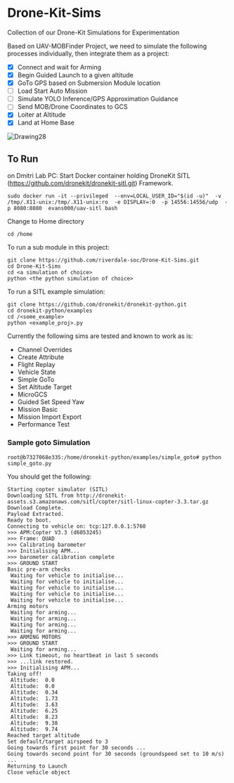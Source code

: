 # Drone-Kit-Sims
Collection of our Drone-Kit Simulations for Experimentation

Based on UAV-MOBFinder Project, we need to simulate the following processes individually, then integrate them as a project:
* [X] Connect and wait for Arming
* [x] Begin Guided Launch to a given altitude
* [x] GoTo GPS based on Submersion Module location
* [ ] Load Start Auto Mission
* [ ] Simulate YOLO Inference/GPS Approximation Guidance
* [ ] Send MOB/Drone Coordinates to GCS
* [x] Loiter at Altitude
* [x] Land at Home Base

![Drawing28](https://github.com/riverdale-soc/Drone-Kit-Sims/assets/68623356/7b2efde7-bd80-4165-b210-0e06a71d729a)


## To Run
on Dmitri Lab PC:
Start Docker container holding DroneKit SITL (https://github.com/dronekit/dronekit-sitl.git) Framework. 

```
sudo docker run -it --privileged  --env=LOCAL_USER_ID="$(id -u)"  -v /tmp/.X11-unix:/tmp/.X11-unix:ro  -e DISPLAY=:0  -p 14556:14556/udp  -p 8080:8080  evans000/uav-sitl bash
```
Change to Home directory
```
cd /home
```
To run a sub module in this project:
```
git clone https://github.com/riverdale-soc/Drone-Kit-Sims.git
cd Drone-Kit-Sims
cd <a simulation of choice>
python <the python simulation of choice>
```

To run a SITL example simulation: 
```
git clone https://github.com/dronekit/dronekit-python.git
cd dronekit-python/examples
cd /<some_example>
python <example_proj>.py
```
Currently the following sims are tested and known to work as is:
* Channel Overrides
* Create Attribute
* Flight Replay
* Vehicle State
* Simple GoTo
* Set Altitude Target
* MicroGCS
* Guided Set Speed Yaw
* Mission Basic
* Mission Import Export
* Performance Test

### Sample goto Simulation
```
root@b7327068e335:/home/dronekit-python/examples/simple_goto# python simple_goto.py
```

You should get the following:
```
Starting copter simulator (SITL)
Downloading SITL from http://dronekit-assets.s3.amazonaws.com/sitl/copter/sitl-linux-copter-3.3.tar.gz
Download Complete.
Payload Extracted.
Ready to boot.
Connecting to vehicle on: tcp:127.0.0.1:5760
>>> APM:Copter V3.3 (d6053245)
>>> Frame: QUAD
>>> Calibrating barometer
>>> Initialising APM...
>>> barometer calibration complete
>>> GROUND START
Basic pre-arm checks
 Waiting for vehicle to initialise...
 Waiting for vehicle to initialise...
 Waiting for vehicle to initialise...
 Waiting for vehicle to initialise...
 Waiting for vehicle to initialise...
Arming motors
 Waiting for arming...
 Waiting for arming...
 Waiting for arming...
 Waiting for arming...
>>> ARMING MOTORS
>>> GROUND START
 Waiting for arming...
>>> Link timeout, no heartbeat in last 5 seconds
>>> ...link restored.
>>> Initialising APM...
Taking off!
 Altitude:  0.0
 Altitude:  0.0
 Altitude:  0.34
 Altitude:  1.73
 Altitude:  3.63
 Altitude:  6.25
 Altitude:  8.23
 Altitude:  9.38
 Altitude:  9.74
Reached target altitude
Set default/target airspeed to 3
Going towards first point for 30 seconds ...
Going towards second point for 30 seconds (groundspeed set to 10 m/s) ...
Returning to Launch
Close vehicle object
```

